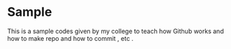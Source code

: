 # Sample

This is a sample codes given by my college to teach how Github works and how to make repo and how to commit , etc .

